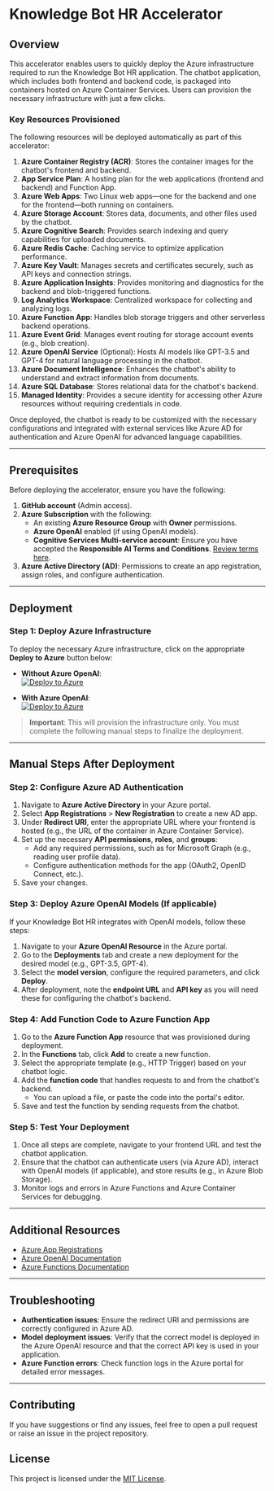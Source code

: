# Knowledge Bot HR Accelerator

## Overview

This accelerator enables users to quickly deploy the Azure infrastructure required to run the Knowledge Bot HR application. The chatbot application, which includes both frontend and backend code, is packaged into containers hosted on Azure Container Services. Users can provision the necessary infrastructure with just a few clicks.

### Key Resources Provisioned

The following resources will be deployed automatically as part of this accelerator:

1. **Azure Container Registry (ACR)**: Stores the container images for the chatbot's frontend and backend.
2. **App Service Plan**: A hosting plan for the web applications (frontend and backend) and Function App.
3. **Azure Web Apps**: Two Linux web apps—one for the backend and one for the frontend—both running on containers.
4. **Azure Storage Account**: Stores data, documents, and other files used by the chatbot.
5. **Azure Cognitive Search**: Provides search indexing and query capabilities for uploaded documents.
6. **Azure Redis Cache**: Caching service to optimize application performance.
7. **Azure Key Vault**: Manages secrets and certificates securely, such as API keys and connection strings.
8. **Azure Application Insights**: Provides monitoring and diagnostics for the backend and blob-triggered functions.
9. **Log Analytics Workspace**: Centralized workspace for collecting and analyzing logs.
10. **Azure Function App**: Handles blob storage triggers and other serverless backend operations.
11. **Azure Event Grid**: Manages event routing for storage account events (e.g., blob creation).
12. **Azure OpenAI Service** (Optional): Hosts AI models like GPT-3.5 and GPT-4 for natural language processing in the chatbot.
13. **Azure Document Intelligence**: Enhances the chatbot's ability to understand and extract information from documents.
14. **Azure SQL Database**: Stores relational data for the chatbot's backend.
15. **Managed Identity**: Provides a secure identity for accessing other Azure resources without requiring credentials in code.

Once deployed, the chatbot is ready to be customized with the necessary configurations and integrated with external services like Azure AD for authentication and Azure OpenAI for advanced language capabilities.

---

## Prerequisites

Before deploying the accelerator, ensure you have the following:

1. **GitHub account** (Admin access).
2. **Azure Subscription** with the following:
   - An existing **Azure Resource Group** with **Owner** permissions.
   - **Azure OpenAI** enabled (if using OpenAI models).
   - **Cognitive Services Multi-service account**: Ensure you have accepted the **Responsible AI Terms and Conditions**. [Review terms here](https://docs.microsoft.com/en-us/azure/cognitive-services/cognitive-services-apis-create-account?tabs=multiservice%2Cwindows).
3. **Azure Active Directory (AD)**: Permissions to create an app registration, assign roles, and configure authentication.

---

## Deployment

### Step 1: Deploy Azure Infrastructure

To deploy the necessary Azure infrastructure, click on the appropriate **Deploy to Azure** button below:

- **Without Azure OpenAI**:  
  [![Deploy to Azure](https://aka.ms/deploytoazurebutton)](https://portal.azure.com/#create/Microsoft.Template/uri/https%3A%2F%2Fraw.githubusercontent.com%2Fasyikinmobiz%2Fkb-accelerator%2Fmain%2Fdeployment%2Foneclick.json)

- **With Azure OpenAI**:  
  [![Deploy to Azure](https://aka.ms/deploytoazurebutton)](https://portal.azure.com/#create/Microsoft.Template/uri/https%3A%2F%2Fraw.githubusercontent.com%2F2Fasyikinmobiz%2Fkb-accelerator%2Fmain%2Fdeployment%2Foneclickaoi.json)

> **Important**: This will provision the infrastructure only. You must complete the following manual steps to finalize the deployment.

---

## Manual Steps After Deployment

### Step 2: Configure Azure AD Authentication

1. Navigate to **Azure Active Directory** in your Azure portal.
2. Select **App Registrations** > **New Registration** to create a new AD app.
3. Under **Redirect URI**, enter the appropriate URL where your frontend is hosted (e.g., the URL of the container in Azure Container Service).
4. Set up the necessary **API permissions**, **roles**, and **groups**:
   - Add any required permissions, such as for Microsoft Graph (e.g., reading user profile data).
   - Configure authentication methods for the app (OAuth2, OpenID Connect, etc.).
5. Save your changes.

### Step 3: Deploy Azure OpenAI Models (If applicable)

If your Knowledge Bot HR integrates with OpenAI models, follow these steps:

1. Navigate to your **Azure OpenAI Resource** in the Azure portal.
2. Go to the **Deployments** tab and create a new deployment for the desired model (e.g., GPT-3.5, GPT-4).
3. Select the **model version**, configure the required parameters, and click **Deploy**.
4. After deployment, note the **endpoint URL** and **API key** as you will need these for configuring the chatbot's backend.

### Step 4: Add Function Code to Azure Function App

1. Go to the **Azure Function App** resource that was provisioned during deployment.
2. In the **Functions** tab, click **Add** to create a new function.
3. Select the appropriate template (e.g., HTTP Trigger) based on your chatbot logic.
4. Add the **function code** that handles requests to and from the chatbot's backend.
   - You can upload a file, or paste the code into the portal's editor.
5. Save and test the function by sending requests from the chatbot.

### Step 5: Test Your Deployment

1. Once all steps are complete, navigate to your frontend URL and test the chatbot application.
2. Ensure that the chatbot can authenticate users (via Azure AD), interact with OpenAI models (if applicable), and store results (e.g., in Azure Blob Storage).
3. Monitor logs and errors in Azure Functions and Azure Container Services for debugging.

---

## Additional Resources

- [Azure App Registrations](https://docs.microsoft.com/en-us/azure/active-directory/develop/quickstart-register-app)
- [Azure OpenAI Documentation](https://docs.microsoft.com/en-us/azure/cognitive-services/openai/)
- [Azure Functions Documentation](https://docs.microsoft.com/en-us/azure/azure-functions/)

---

## Troubleshooting

- **Authentication issues**: Ensure the redirect URI and permissions are correctly configured in Azure AD.
- **Model deployment issues**: Verify that the correct model is deployed in the Azure OpenAI resource and that the correct API key is used in your application.
- **Azure Function errors**: Check function logs in the Azure portal for detailed error messages.

---

## Contributing

If you have suggestions or find any issues, feel free to open a pull request or raise an issue in the project repository.

## License

This project is licensed under the [MIT License](LICENSE).